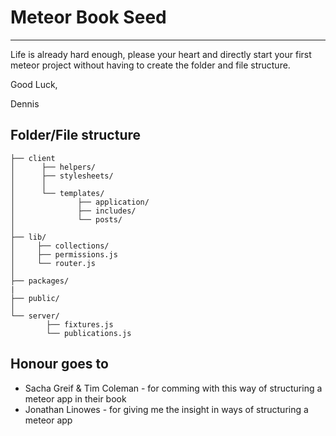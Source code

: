 # Meteor Book Seed
___

Life is already hard enough, please your heart and directly start your first meteor project without having to create the folder and file structure.

Good Luck,

Dennis

## Folder/File structure

```
├── client
│      ├── helpers/ 
│      ├── stylesheets/  
│      │
│      └── templates/
│              ├── application/
│              ├── includes/
│              └── posts/
│
├── lib/
│     ├── collections/
│     ├── permissions.js
│     └── router.js
│
├── packages/
|
├── public/
│
└── server/
        ├── fixtures.js
        └── publications.js
```

## Honour goes to
- Sacha Greif & Tim Coleman - for comming with this way of structuring a meteor app in their book
- Jonathan Linowes - for giving me the insight in ways of structuring a meteor app
